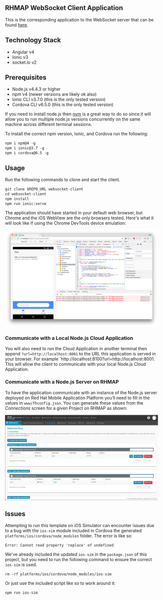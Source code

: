 ## RHMAP WebSocket Client Application
This is the corresponding application to the WebSocket server that can be found
[here](https://github.com/evanshortiss/rhmap-websockets-cloud).

## Technology Stack

* Angular v4
* Ionic v3
* socket.io v2

## Prerequisites

* Node.js v4.4.3 or higher
* npm v4 (newer versions are likely ok also)
* Ionic CLI v3.7.0 (this is the only tested version)
* Cordova CLI v6.5.0 (this is the only tested version)


If you need to install node.js then [nvm](https://github.com/creationix/nvm) is
a great way to do so since it will allow you to run multiple node.js versions
concurrently on the same machine across different terminal sessions.

To install the correct npm version, Ionic, and Cordova run the following:

```
npm i npm@4 -g
npm i ionic@3.7 -g
npm i cordova@6.5 -g
```


## Usage
Run the following commands to clone and start the client.

```
git clone $REPO_URL websocket-client
cd websocket-client
npm install
npm run ionic:serve
```

The application should have started in your default web browser, but Chrome and
the iOS WebView are the only browsers tested. Here's what it will look like if
using the Chrome DevTools device emulation:

![](https://raw.githubusercontent.com/evanshortiss/rhmap-websockets-client/master/screenshots/chrome-devtools.png)

### Communicate with a Local Node.js Cloud Application
You will also need to run the Cloud Application in another terminal then append
`?url=http://localhost:8001` to the URL this application is served in your
browser. For example `http://localhost:8100?url=http://localhost:8001. This will
allow the client to communicate with your local Node.js Cloud Application.

### Communicate with a Node.js Server on RHMAP
To have the application communicate with an instance of the Node.js server
deployed on Red Hat Mobile Application Platform you'll need to fill in the
values in `www/fhconfig.json`. You can generate these values from the
_Connections_ screen for a given Project on RHMAP as shown:

![](https://raw.githubusercontent.com/evanshortiss/rhmap-websockets-client/master/screenshots/rhmap-connections.png)

## Issues
Attempting to run this template on iOS Simulator can encounter issues due to a
bug with the `ios-sim` module included in Cordova the generated
`platforms/ios/cordova/node_modules` folder. The error is like so:

```
Error: Cannot read property 'replace' of undefined
```

We've already included the updated `ios-sim` in the `package.json` of this
project, but you need to run the following command to ensure the correct
`ios-sim` is used.

```
rm -rf platforms/ios/cordova/node_modules/ios-sim
```

Or just use the included script like so to work around it:

```
npm run ios-sim
```
